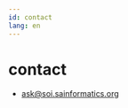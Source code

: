 ```yaml
---
id: contact
lang: en
---
```


# contact
- [ask@soi.sainformatics.org](mailto:ask@soi.sainformatics.org)
